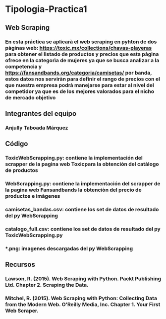 # Tipologia-Practica1
## Web Scraping
### En esta práctica se aplicarà el web scraping en pyhton de dos pàginas web: https://toxic.mx/collections/chavas-playeras para obtener el listado de productos y precios que esta pàgina ofrece en la categorìa de mujeres ya que se busca analizar a la competencia y https://fansandbands.org/categoria/camisetas/ por banda, estos datos nos serviràn para definir el rango de precios con el que nuestra empresa podrà manejarse para estar al nivel del competidor ya que es de los mejores valorados para el nicho de mercado objetivo

## Integrantes del equipo
### Anjully Taboada Márquez

## Código
### ToxicWebScrapping.py: contiene la implementación del scrapper de la pagina web Toxicpara la obtenciòn del catàlogo de productos
### WebScrapping.py: contiene la implementación del scrapper de la pagina web Fansandbands la obtenciòn del precio de productos e imàgenes
### camisetas_bandas.csv: contiene los set de datos de resultado del py WebScrapping
### catalogo_full.csv: contiene los set de datos de resultado del py ToxicWebScrapping.py
### *.png: imagenes descargadas del py WebScrapping

## Recursos
### Lawson, R. (2015). Web Scraping with Python. Packt Publishing Ltd. Chapter 2. Scraping the Data.
### Mitchel, R. (2015). Web Scraping with Python: Collecting Data from the Modern Web. O'Reilly Media, Inc. Chapter 1. Your First Web Scraper.
